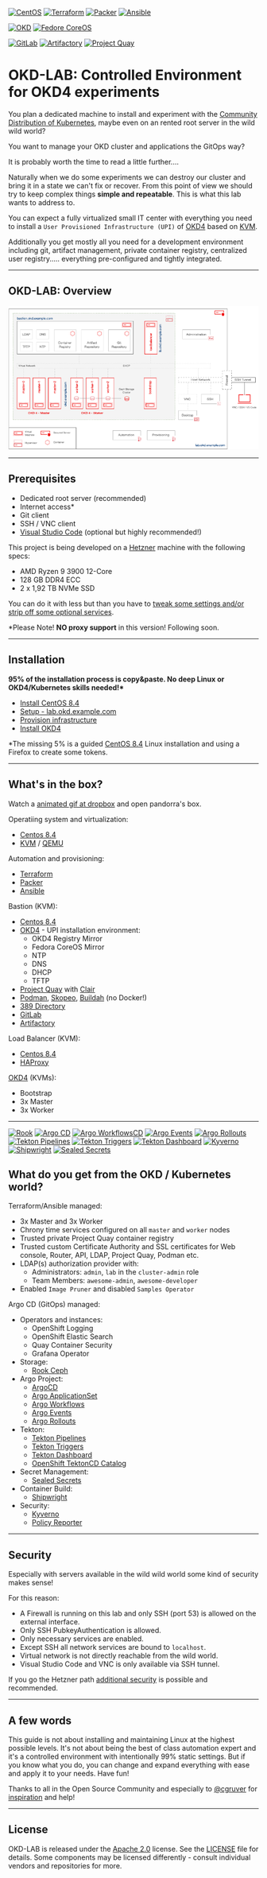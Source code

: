[![CentOS](https://img.shields.io/badge/centos-8.4.2105-orange.svg)](https://www.centos.org/) [![Terraform](https://img.shields.io/badge/terraform-1.0.10-blueviolet.svg)](https://www.terraform.io/) [![Packer](https://img.shields.io/badge/packer-1.7.7-blueviolet.svg)](https://www.packer.io/) [![Ansible](https://img.shields.io/badge/ansible-2.9.25-red.svg)](https://www.ansible.com/)

[![OKD](https://img.shields.io/badge/okd-4.8.0--0.okd--2021--10--24--061736-red.svg)](https://www.okd.io) [![Fedore CoreOS](https://img.shields.io/badge/fcos-34.20210626.3.1-blue.svg)](https://getfedora.org/en/coreos?stream=stable) 

[![GitLab](https://img.shields.io/badge/gitlab-14.4.1--ce-red.svg)](https://about.gitlab.com/) [![Artifactory](https://img.shields.io/badge/artifactory-7.27.9--os-red.svg)](https://jfrog.com/artifactory/) [![Project Quay](https://img.shields.io/badge/project--quay-3.6.1-red.svg)](https://github.com/quay/quay)


# OKD-LAB: Controlled Environment for OKD4 experiments

You plan a dedicated machine to install and experiment with the [Community Distribution of Kubernetes](https://www.okd.io/), maybe even on an rented root server in the wild wild world?

You want to manage your OKD cluster and applications the GitOps way? 

It is probably worth the time to read a little further....

Naturally when we do some experiments we can destroy our cluster and bring it in a state we can't fix or recover. From this point of view we should try to keep complex things __simple and repeatable__. This is what this lab wants to address to.

You can expect a fully virtualized small IT center with everything you need to install a `User Provisioned Infrastructure (UPI)` of [OKD4](https://www.okd.io/) based on [KVM](https://www.linux-kvm.org). 

Additionally you get mostly all you need for a development environment including git, artifact management, private container registry, centralized user registry..... everything pre-configured and tightly integrated.

* * *

## OKD-LAB: Overview

![OKD-LAB Overview](docs/images/okd-lab.png)

* * *

## Prerequisites

- Dedicated root server (recommended)
- Internet access*
- Git client
- SSH / VNC client
- [Visual Studio Code](https://code.visualstudio.com/) (optional but highly recommended!)

This project is being developed on a [Hetzner](https://www.hetzner.com) machine with the following specs:

- AMD Ryzen 9 3900 12-Core
- 128 GB DDR4 ECC
- 2 x 1,92 TB NVMe SSD

You can do it with less but than you have to [tweak some settings and/or strip off some optional services](docs/02_sizing.md).

*Please Note! __NO proxy support__ in this version! Following soon.

* * *

## Installation

__95% of the installation process is copy&paste. No deep Linux or OKD4/Kubernetes skills needed!*__

- [Install CentOS 8.4](docs/00_install_centos.md)
- [Setup - lab.okd.example.com](docs/01_setup_lab.md)
- [Provision infrastructure](docs/02_provision_infrastructure.md)
- [Install OKD4](docs/03_install_okd.md)

*The missing 5% is a guided [CentOS 8.4](docs/00_install_centos.md) Linux installation and using a Firefox to create some tokens.

* * *

## What's in the box?

Watch a [animated gif at dropbox](https://www.dropbox.com/s/qt92j5ohz4k9sqp/OKD-LAB.gif?dl=0) and open pandorra's box.

Operatiing system and virtualization:

- [Centos 8.4](https://www.centos.org/)
- [KVM](https://www.linux-kvm.org) / [QEMU](https://www.qemu.org)

Automation and provisioning:

- [Terraform](https://www.terraform.io)
- [Packer](https://www.packer.io/)
- [Ansible](https://www.ansible.com/)

Bastion (KVM):

- [Centos 8.4](https://www.centos.org/)
- [OKD4](https://www.okd.io) - UPI installation environment:
  - OKD4 Registry Mirror
  - Fedora CoreOS Mirror
  - NTP
  - DNS
  - DHCP
  - TFTP
- [Project Quay](https://www.projectquay.io/) with [Clair](https://github.com/quay/clair)
- [Podman](https://podman.io/), [Skopeo](https://github.com/containers/skopeo), [Buildah](https://github.com/containers/buildah/) (no Docker!)
- [389 Directory](https://directory.fedoraproject.org/)
- [GitLab](https://about.gitlab.com/)
- [Artifactory](https://jfrog.com/open-source/)

Load Balancer (KVM):

- [Centos 8.4](https://www.centos.org/)
- [HAProxy](https://www.haproxy.org/)

[OKD4](https://www.okd.io) (KVMs):

- Bootstrap
- 3x Master
- 3x Worker

* * *

[![Rook](https://img.shields.io/badge/rook-1.7.6-blue.svg)](https://rook.io/) [![Argo CD](https://img.shields.io/badge/argocd-2.1.6-blue.svg)](https://argo-cd.readthedocs.io/) [![Argo WorkflowsCD](https://img.shields.io/badge/argo--workflows-3.2.3-blue.svg)](https://argoproj.github.io/argo-workflows/) [![Argo Events](https://img.shields.io/badge/argo--events-1.5.0-blue.svg)](https://argoproj.github.io/argo-events/) [![Argo Rollouts](https://img.shields.io/badge/argo--rollouts-1.1.0-blue.svg)](https://argoproj.github.io/argo-rollouts/) [![Tekton Pipelines](https://img.shields.io/badge/tekton--pipelines-0.29.0-blue.svg)](https://tekton.dev/) [![Tekton Triggers](https://img.shields.io/badge/tekton--triggers-0.17.0-blue.svg)](https://tekton.dev/) [![Tekton Dashboard](https://img.shields.io/badge/tekton--dashboard-0.21.0-blue.svg)](https://tekton.dev/) [![Kyverno](https://img.shields.io/badge/kyverno-1.5.1-blue.svg)](https://kyverno.io/) [![Shipwright](https://img.shields.io/badge/shipwright-0.6.0-blue.svg)](https://shipwright.io/) [![Sealed Secrets](https://img.shields.io/badge/sealed--secrets-0.16.0-blue.svg)](https://github.com/bitnami-labs/sealed-secrets)

## What do you get from the OKD / Kubernetes world?

Terraform/Ansible managed:

- 3x Master and 3x Worker
- Chrony time services configured on all `master` and `worker` nodes
- Trusted private Project Quay container registry 
- Trusted custom Certificate Authority and SSL certificates for Web console, Router, API, LDAP, Project Quay, Podman etc.
- LDAP(s) authorization provider with:
  * Administrators: `admin`, `lab` in the `cluster-admin` role
  * Team Members: `awesome-admin`, `awesome-developer`
- Enabled `Image Pruner` and disabled `Samples Operator`

Argo CD (GitOps) managed:

- Operators and instances:
  * OpenShift Logging
  + OpenShift Elastic Search
  * Quay Container Security
  * Grafana Operator
- Storage:
  * [Rook Ceph](https://github.com/rook/rook)
- Argo Project:
  * [ArgoCD](https://github.com/argoproj/argo-cd)
  * [Argo ApplicationSet ](https://github.com/argoproj-labs/applicationset)
  * [Argo Workflows](https://github.com/argoproj/argo-workflows)
  * [Argo Events](https://github.com/argoproj/argo-events)
  * [Argo Rollouts](https://github.com/argoproj/argo-rollouts)
- Tekton:
  * [Tekton Pipelines](https://github.com/tektoncd/pipeline)
  * [Tekton Triggers](https://github.com/tektoncd/triggers)
  * [Tekton Dashboard](https://github.com/tektoncd/dashboard)
  * [OpenShift TektonCD Catalog](https://github.com/openshift/tektoncd-catalog)
- Secret Management:
  * [Sealed Secrets](https://github.com/bitnami-labs/sealed-secrets)
- Container Build:
  * [Shipwright](https://github.com/shipwright-io/build)
- Security:
  * [Kyverno](https://github.com/kyverno/kyverno/)
  * [Policy Reporter](https://github.com/kyverno/policy-reporter)
* * *

## Security

Especially with servers available in the wild wild world some kind of security makes sense!

For this reason:
  
  * A Firewall is running on this lab and only SSH (port 53) is allowed on the external interface.
  * Only SSH PubkeyAuthentication is allowed.
  * Only necessary services are enabled.
  * Except SSH all network services are bound to `localhost`.
  * Virtual network is not directly reachable from the wild world.
  * Visual Studio Code and VNC is only available via SSH tunnel.

If you go the Hetzner path [additional security](docs/hetzner.md) is possible and recommended.

* * *

## A few words

This guide is not about installing and maintaining Linux at the highest possible levels. It's not about being the best of class automation expert and it's a controlled environment with intentionally 99% static settings. But if you know what you do, you can change and expand  everything with ease and apply it to your needs. Have fun!

Thanks to all in the Open Source Community and especially to [@cgruver](https://github.com/cgruver) for [inspiration](https://github.com/cgruver/okd4-upi-lab-setup) and help!


* * *

## License

OKD-LAB is released under the [Apache 2.0](http://www.apache.org/licenses/LICENSE-2.0.html) license. See the [LICENSE](https://github.com/disposab1e/okd-lab/blob/master/LICENSE) file for details. Some components may be licensed differently - consult individual vendors and repositories for more.
